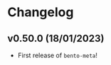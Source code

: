 # Changelog

<!--next-version-placeholder-->

## v0.50.0 (18/01/2023)

- First release of `bento-meta`!